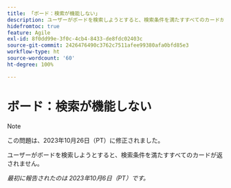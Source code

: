 ```yaml
---
title: 「ボード：検索が機能しない」
description: ユーザーがボードを検索しようとすると、検索条件を満たすすべてのカードが返されません。
hidefromtoc: true
feature: Agile
exl-id: 8f0dd99e-3f0c-4cb4-8433-de8fdc02403c
source-git-commit: 2426476490c3762c7511afee99380afa0bfd85e3
workflow-type: ht
source-wordcount: '60'
ht-degree: 100%

---
```


# ボード：検索が機能しない

>[!NOTE]
>
>この問題は、2023年10月26日（PT）に修正されました。

ユーザーがボードを検索しようとすると、検索条件を満たすすべてのカードが返されません。

_最初に報告されたのは 2023年10月6日（PT）です。_
